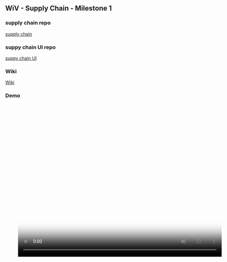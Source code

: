 
## WiV - Supply Chain - Milestone 1

### supply chain repo
[supply chain](https://github.com/wivtech/Substrate-SupplyChain/tree/M1)

### suppy chain UI repo
[suppy chain UI](https://github.com/wivtech/Substrate-SupplyChain-UI/tree/M1)

### Wiki
[Wiki](https://github.com/wivtech/Substrate-SupplyChain/wiki)

### Demo

<figure class="video_container">
  <video controls="true" width="640" height="480" allowfullscreen="true" poster="path/to/poster_image.png">
    <source src="wiv-substrate-M1.mp4" type="video/mp4">
  </video>
</figure>